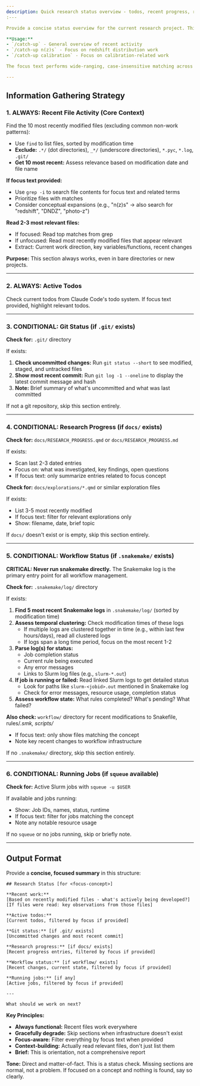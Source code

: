 ```yaml
---
description: Quick research status overview - todos, recent progress, running jobs, and recent work
:---

Provide a concise status overview for the current research project. This command accepts optional focus text to filter results around specific concepts.

**Usage:**
- `/catch-up` - General overview of recent activity
- `/catch-up n(z)s` - Focus on redshift distribution work
- `/catch-up calibration` - Focus on calibration-related work

The focus text performs wide-ranging, case-insensitive matching across file names and contents. Use conceptual terms, and be liberal with variations (e.g., "n(z)s" should also catch "DNDZ", "redshift", "photo-z").

---
```


## Information Gathering Strategy

### 1. ALWAYS: Recent File Activity (Core Context)
Find the 10 most recently modified files (excluding common non-work patterns):
- Use `find` to list files, sorted by modification time
- **Exclude:** `.*/` (dot directories), `_*/` (underscore directories), `*.pyc`, `*.log`, `.git/`
- **Get 10 most recent:** Assess relevance based on modification date and file name

**If focus text provided:**
- Use `grep -i` to search file contents for focus text and related terms
- Prioritize files with matches
- Consider conceptual expansions (e.g., "n(z)s" → also search for "redshift", "DNDZ", "photo-z")

**Read 2-3 most relevant files:**
- If focused: Read top matches from grep
- If unfocused: Read most recently modified files that appear relevant
- Extract: Current work direction, key variables/functions, recent changes

**Purpose:** This section always works, even in bare directories or new projects.

---

### 2. ALWAYS: Active Todos
Check current todos from Claude Code's todo system. If focus text provided, highlight relevant todos.

---

### 3. CONDITIONAL: Git Status (if `.git/` exists)
**Check for:** `.git/` directory

If exists:
1. **Check uncommitted changes:** Run `git status --short` to see modified, staged, and untracked files
2. **Show most recent commit:** Run `git log -1 --oneline` to display the latest commit message and hash
3. **Note:** Brief summary of what's uncommitted and what was last committed

If not a git repository, skip this section entirely.

---

### 4. CONDITIONAL: Research Progress (if `docs/` exists)
**Check for:** `docs/RESEARCH_PROGRESS.qmd` or `docs/RESEARCH_PROGRESS.md`

If exists:
- Scan last 2-3 dated entries
- Focus on: what was investigated, key findings, open questions
- If focus text: only summarize entries related to focus concept

**Check for:** `docs/explorations/*.qmd` or similar exploration files

If exists:
- List 3-5 most recently modified
- If focus text: filter for relevant explorations only
- Show: filename, date, brief topic

If `docs/` doesn't exist or is empty, skip this section entirely.

---

### 5. CONDITIONAL: Workflow Status (if `.snakemake/` exists)
**CRITICAL: Never run snakemake directly.** The Snakemake log is the primary entry point for all workflow management.

**Check for:** `.snakemake/log/` directory

If exists:
1. **Find 5 most recent Snakemake logs** in `.snakemake/log/` (sorted by modification time)
2. **Assess temporal clustering:** Check modification times of these logs
   - If multiple logs are clustered together in time (e.g., within last few hours/days), read all clustered logs
   - If logs span a long time period, focus on the most recent 1-2
3. **Parse log(s) for status:**
   - Job completion status
   - Current rule being executed
   - Any error messages
   - Links to Slurm log files (e.g., `slurm-*.out`)
4. **If job is running or failed:** Read linked Slurm logs to get detailed status
   - Look for paths like `slurm-<jobid>.out` mentioned in Snakemake log
   - Check for error messages, resource usage, completion status
5. **Assess workflow state:** What rules completed? What's pending? What failed?

**Also check:** `workflow/` directory for recent modifications to Snakefile, rules/*.smk, scripts/*
- If focus text: only show files matching the concept
- Note key recent changes to workflow infrastructure

If no `.snakemake/` directory, skip this section entirely.

---

### 6. CONDITIONAL: Running Jobs (if `squeue` available)
**Check for:** Active Slurm jobs with `squeue -u $USER`

If available and jobs running:
- Show: Job IDs, names, status, runtime
- If focus text: filter for jobs matching the concept
- Note any notable resource usage

If no `squeue` or no jobs running, skip or briefly note.

---

## Output Format

Provide a **concise, focused summary** in this structure:

```
## Research Status [for <focus-concept>]

**Recent work:**
[Based on recently modified files - what's actively being developed?]
[If files were read: key observations from those files]

**Active todos:**
[Current todos, filtered by focus if provided]

**Git status:** [if .git/ exists]
[Uncommitted changes and most recent commit]

**Research progress:** [if docs/ exists]
[Recent progress entries, filtered by focus if provided]

**Workflow status:** [if workflow/ exists]
[Recent changes, current state, filtered by focus if provided]

**Running jobs:** [if any]
[Active jobs, filtered by focus if provided]

---

What should we work on next?
```

**Key Principles:**
- **Always functional:** Recent files work everywhere
- **Gracefully degrade:** Skip sections when infrastructure doesn't exist
- **Focus-aware:** Filter everything by focus text when provided
- **Context-building:** Actually read relevant files, don't just list them
- **Brief:** This is orientation, not a comprehensive report

**Tone:** Direct and matter-of-fact. This is a status check. Missing sections are normal, not a problem. If focused on a concept and nothing is found, say so clearly.
